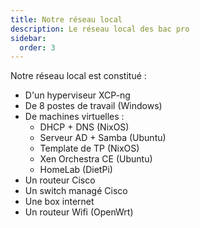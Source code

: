 ```yaml
---
title: Notre réseau local
description: Le réseau local des bac pro
sidebar:
  order: 3
---
```


Notre réseau local est constitué :

- D'un hyperviseur XCP-ng
- De 8 postes de travail (Windows)
- De machines virtuelles :
  - DHCP + DNS (NixOS)
  - Serveur AD + Samba (Ubuntu)
  - Template de TP (NixOS)
  - Xen Orchestra CE (Ubuntu)
  - HomeLab (DietPi)
- Un routeur Cisco
- Un switch managé Cisco
- Une box internet
- Un routeur Wifi (OpenWrt)
